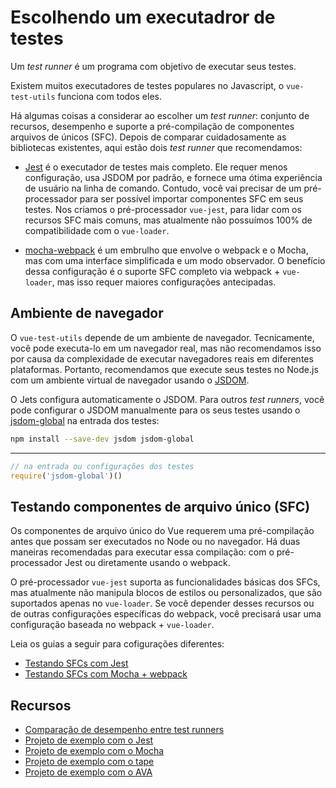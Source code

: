 # Escolhendo um executadror de testes

Um *test runner* é um programa com objetivo de executar seus testes.

Existem muitos executadores de testes populares no Javascript, o `vue-test-utils` funciona com todos eles.

Há algumas coisas a considerar ao escolher um *test runner*: conjunto de recursos, desempenho e suporte a pré-compilação de componentes arquivos de únicos (SFC). Depois de comparar cuidadosamente as bibliotecas existentes, aqui estão dois *test runner* que recomendamos:

- [Jest](https://facebook.github.io/jest/docs/en/getting-started.html#content) é o executador de testes mais completo. Ele requer menos configuração, usa JSDOM por padrão, e fornece uma ótima experiência de usuário na linha de comando. Contudo, você vai precisar de um pré-processador para ser possível importar componentes SFC em seus testes. Nos criamos o pré-processador `vue-jest`, para lidar com os recursos SFC mais comuns, mas atualmente não possuímos 100% de compatibilidade com o `vue-loader`.

- [mocha-webpack](https://github.com/zinserjan/mocha-webpack) é um 
embrulho que envolve o webpack e o Mocha, mas com uma interface simplificada e um modo observador. O benefício dessa configuração é o suporte SFC completo via webpack + `vue-loader`, mas isso requer maiores configurações antecipadas.

## Ambiente de navegador

O `vue-test-utils` depende de um ambiente de navegador. Tecnicamente, você pode executa-lo em um navegador real, mas não recomendamos isso por causa da complexidade de executar navegadores reais em diferentes plataformas. Portanto, recomendamos que execute seus testes no Node.js com um ambiente virtual de navegador usando o [JSDOM](https://github.com/tmpvar/jsdom).

O Jets configura automaticamente o JSDOM. Para outros *test runners*, você pode configurar o JSDOM manualmente para os seus testes usando o [jsdom-global](https://github.com/rstacruz/jsdom-global) na entrada dos testes:

``` bash
npm install --save-dev jsdom jsdom-global
```
---
``` js
// na entrada ou configurações dos testes
require('jsdom-global')()
```

## Testando componentes de arquivo único (SFC)

Os componentes de arquivo único do Vue requerem uma pré-compilação antes que possam ser executados no Node ou no navegador. Há duas maneiras recomendadas para executar essa compilação: com o pré-processador Jest ou diretamente usando o webpack.

O pré-processador `vue-jest` suporta as funcionalidades básicas dos SFCs, mas atualmente não manipula blocos de estilos ou personalizados, que são suportados apenas no `vue-loader`. Se você depender desses recursos ou de outras configurações específicas do webpack, você precisará usar uma configuração baseada no webpack + `vue-loader`.

Leia os guias a seguir para cofigurações diferentes:

- [Testando SFCs com Jest](./testing-SFCs-with-jest.md)
- [Testando SFCs com Mocha + webpack](./testing-SFCs-with-mocha-webpack.md)

## Recursos

- [Comparação de desempenho entre test runners](https://github.com/eddyerburgh/vue-unit-test-perf-comparison)
- [Projeto de exemplo com o Jest](https://github.com/vuejs/vue-test-utils-jest-example)
- [Projeto de exemplo com o Mocha](https://github.com/vuejs/vue-test-utils-mocha-webpack-example)
- [Projeto de exemplo com o tape](https://github.com/eddyerburgh/vue-test-utils-tape-example)
- [Projeto de exemplo com o AVA](https://github.com/eddyerburgh/vue-test-utils-ava-example)
